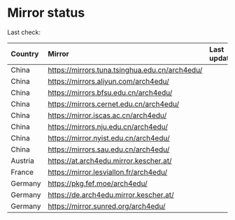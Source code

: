 <script src="./time.js"></script>
# Mirror status
Last check: <script type="text/javascript">localize(1708730189.3864985);</script>

|Country|Mirror|Last update|
|:------|:-----|:----------|
|China|https://mirrors.tuna.tsinghua.edu.cn/arch4edu/|<script type="text/javascript">localize(1708713109);</script>|
|China|https://mirrors.aliyun.com/arch4edu/|<script type="text/javascript">localize(1708713109);</script>|
|China|https://mirrors.bfsu.edu.cn/arch4edu/|<script type="text/javascript">localize(1708713109);</script>|
|China|https://mirrors.cernet.edu.cn/arch4edu/|<script type="text/javascript">localize(1708669975);</script>|
|China|https://mirror.iscas.ac.cn/arch4edu/|<script type="text/javascript">localize(1708669975);</script>|
|China|https://mirrors.nju.edu.cn/arch4edu/|<script type="text/javascript">localize(1708626571);</script>|
|China|https://mirror.nyist.edu.cn/arch4edu/|<script type="text/javascript">localize(1708713109);</script>|
|China|https://mirrors.sau.edu.cn/arch4edu/|<script type="text/javascript">localize(1708713109);</script>|
|Austria|https://at.arch4edu.mirror.kescher.at/|<script type="text/javascript">localize(1708713109);</script>|
|France|https://mirror.lesviallon.fr/arch4edu/|<script type="text/javascript">localize(1708669975);</script>|
|Germany|https://pkg.fef.moe/arch4edu/|<script type="text/javascript">localize(1708713109);</script>|
|Germany|https://de.arch4edu.mirror.kescher.at/|<script type="text/javascript">localize(1708713109);</script>|
|Germany|https://mirror.sunred.org/arch4edu/|<script type="text/javascript">localize(1708713109);</script>|

<script src="./tablefilter/tablefilter.js"></script>
<script src="./table.js"></script>